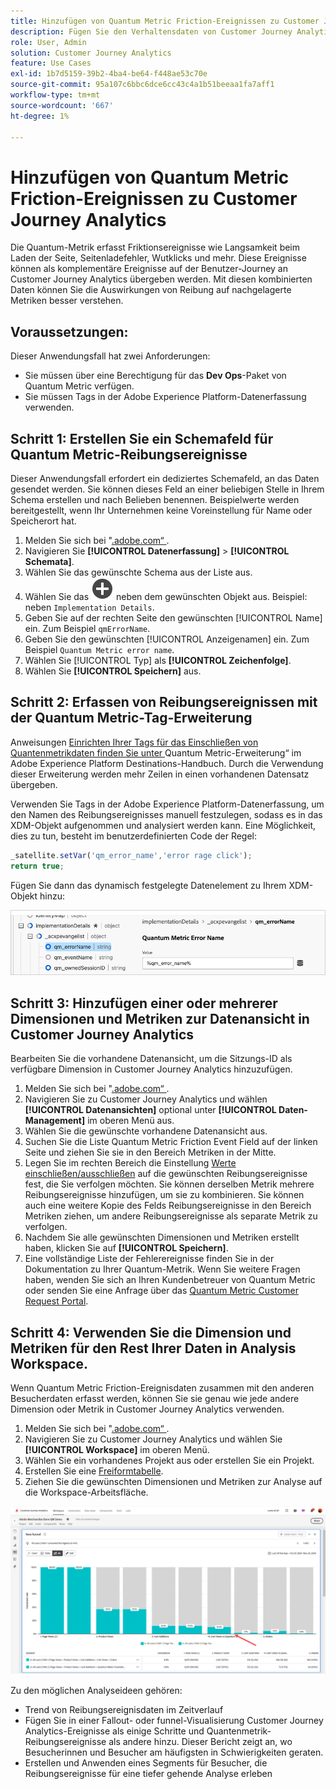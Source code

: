 ```yaml
---
title: Hinzufügen von Quantum Metric Friction-Ereignissen zu Customer Journey Analytics
description: Fügen Sie den Verhaltensdaten von Customer Journey Analytics erfasste Friktionsereignisse der Quantum-Metrik hinzu, um den Einblicken in CJA Tiefe zu verleihen.
role: User, Admin
solution: Customer Journey Analytics
feature: Use Cases
exl-id: 1b7d5159-39b2-4ba4-be64-f448ae53c70e
source-git-commit: 95a107c6bbc6dce6cc43c4a1b51beeaa1fa7aff1
workflow-type: tm+mt
source-wordcount: '667'
ht-degree: 1%

---
```


# Hinzufügen von Quantum Metric Friction-Ereignissen zu Customer Journey Analytics

Die Quantum-Metrik erfasst Friktionsereignisse wie Langsamkeit beim Laden der Seite, Seitenladefehler, Wutklicks und mehr. Diese Ereignisse können als komplementäre Ereignisse auf der Benutzer-Journey an Customer Journey Analytics übergeben werden. Mit diesen kombinierten Daten können Sie die Auswirkungen von Reibung auf nachgelagerte Metriken besser verstehen.

## Voraussetzungen:

Dieser Anwendungsfall hat zwei Anforderungen:

* Sie müssen über eine Berechtigung für das **Dev Ops**-Paket von Quantum Metric verfügen.
* Sie müssen Tags in der Adobe Experience Platform-Datenerfassung verwenden.

## Schritt 1: Erstellen Sie ein Schemafeld für Quantum Metric-Reibungsereignisse

Dieser Anwendungsfall erfordert ein dediziertes Schemafeld, an das Daten gesendet werden. Sie können dieses Feld an einer beliebigen Stelle in Ihrem Schema erstellen und nach Belieben benennen. Beispielwerte werden bereitgestellt, wenn Ihr Unternehmen keine Voreinstellung für Name oder Speicherort hat.

1. Melden Sie sich bei &quot;[.adobe.com“ &#x200B;](https://experience.adobe.com).
1. Navigieren Sie **[!UICONTROL Datenerfassung]** > **[!UICONTROL Schemata]**.
1. Wählen Sie das gewünschte Schema aus der Liste aus.
1. Wählen Sie das ![Feldsymbol hinzufügen](/help/assets/icons/AddCircle.svg) neben dem gewünschten Objekt aus. Beispiel: neben `Implementation Details`.
1. Geben Sie auf der rechten Seite den gewünschten [!UICONTROL Name] ein. Zum Beispiel `qmErrorName`.
1. Geben Sie den gewünschten [!UICONTROL Anzeigenamen] ein. Zum Beispiel `Quantum Metric error name`.
1. Wählen Sie [!UICONTROL Typ] als **[!UICONTROL Zeichenfolge]**.
1. Wählen Sie **[!UICONTROL Speichern]** aus.

## Schritt 2: Erfassen von Reibungsereignissen mit der Quantum Metric-Tag-Erweiterung

Anweisungen [&#x200B; Einrichten Ihrer Tags für das Einschließen von Quantenmetrikdaten finden Sie unter &#x200B;](https://experienceleague.adobe.com/en/docs/experience-platform/destinations/catalog/analytics/quantum-metric)Quantum Metric-Erweiterung“ im Adobe Experience Platform Destinations-Handbuch. Durch die Verwendung dieser Erweiterung werden mehr Zeilen in einen vorhandenen Datensatz übergeben.

Verwenden Sie Tags in der Adobe Experience Platform-Datenerfassung, um den Namen des Reibungsereignisses manuell festzulegen, sodass es in das XDM-Objekt aufgenommen und analysiert werden kann. Eine Möglichkeit, dies zu tun, besteht im benutzerdefinierten Code der Regel:

```js
_satellite.setVar('qm_error_name','error rage click');
return true;
```

Fügen Sie dann das dynamisch festgelegte Datenelement zu Ihrem XDM-Objekt hinzu:

![Screenshot mit dem Quantenmetrik-Fehlernamen](assets/error-name.png)

## Schritt 3: Hinzufügen einer oder mehrerer Dimensionen und Metriken zur Datenansicht in Customer Journey Analytics

Bearbeiten Sie die vorhandene Datenansicht, um die Sitzungs-ID als verfügbare Dimension in Customer Journey Analytics hinzuzufügen.

1. Melden Sie sich bei &quot;[.adobe.com“ &#x200B;](https://experience.adobe.com).
1. Navigieren Sie zu Customer Journey Analytics und wählen **[!UICONTROL Datenansichten]** optional unter **[!UICONTROL Daten-Management]** im oberen Menü aus.
1. Wählen Sie die gewünschte vorhandene Datenansicht aus.
1. Suchen Sie die Liste Quantum Metric Friction Event Field auf der linken Seite und ziehen Sie sie in den Bereich Metriken in der Mitte.
1. Legen Sie im rechten Bereich die Einstellung [Werte einschließen/ausschließen](/help/data-views/component-settings/include-exclude-values.md) auf die gewünschten Reibungsereignisse fest, die Sie verfolgen möchten. Sie können derselben Metrik mehrere Reibungsereignisse hinzufügen, um sie zu kombinieren. Sie können auch eine weitere Kopie des Felds Reibungsereignisse in den Bereich Metriken ziehen, um andere Reibungsereignisse als separate Metrik zu verfolgen.
1. Nachdem Sie alle gewünschten Dimensionen und Metriken erstellt haben, klicken Sie auf **[!UICONTROL Speichern]**.
1. Eine vollständige Liste der Fehlerereignisse finden Sie in der Dokumentation zu Ihrer Quantum-Metrik. Wenn Sie weitere Fragen haben, wenden Sie sich an Ihren Kundenbetreuer von Quantum Metric oder senden Sie eine Anfrage über das [Quantum Metric Customer Request Portal](https://community.quantummetric.com/s/public-support-page).

## Schritt 4: Verwenden Sie die Dimension und Metriken für den Rest Ihrer Daten in Analysis Workspace.

Wenn Quantum Metric Friction-Ereignisdaten zusammen mit den anderen Besucherdaten erfasst werden, können Sie sie genau wie jede andere Dimension oder Metrik in Customer Journey Analytics verwenden.

1. Melden Sie sich bei &quot;[.adobe.com“ &#x200B;](https://experience.adobe.com).
1. Navigieren Sie zu Customer Journey Analytics und wählen Sie **[!UICONTROL Workspace]** im oberen Menü.
1. Wählen Sie ein vorhandenes Projekt aus oder erstellen Sie ein Projekt.
1. Erstellen Sie eine [Freiformtabelle](/help/analysis-workspace/visualizations/freeform-table/freeform-table.md).
1. Ziehen Sie die gewünschten Dimensionen und Metriken zur Analyse auf die Workspace-Arbeitsfläche.

![Reibungsdiagramm](assets/friction-graph.png)

Zu den möglichen Analyseideen gehören:

* Trend von Reibungsereignisdaten im Zeitverlauf
* Fügen Sie in einer Fallout- oder funnel-Visualisierung Customer Journey Analytics-Ereignisse als einige Schritte und Quantenmetrik-Reibungsereignisse als andere hinzu. Dieser Bericht zeigt an, wo Besucherinnen und Besucher am häufigsten in Schwierigkeiten geraten.
* Erstellen und Anwenden eines Segments für Besucher, die Reibungsereignisse für eine tiefer gehende Analyse erleben
